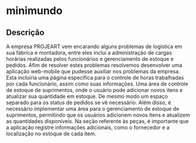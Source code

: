 # minimundo

## Descrição

A empresa PROJEART vem encarando alguns problemas de logística em sua fábrica e montadora, entre eles inclui a administração de cargas horárias realizadas pelos funcionários e gerenciamento de estoque e pedidos. Afim de resolver estes problemas resolvemos desenvolver uma aplicação web-mobile que pudesse auxiliar nos problemas da empresa. Esta incluiria uma página específica para o controle de horas trabalhadas por cada funcionário, assim como suas informações. Uma área de controle de estoque de suprimentos, onde o usuário pode adicionar novos itens e atualizar sua quantidade em estoque. De mesmo modo um espaço separado para os status de pedidos se vê necessário. Além disso, é necessário implementar uma área para o gerenciamento de estoque de suprimentos, permitindo que os usuários adicionem novos itens e atualizem as quantidades disponíveis. Na seção referente às peças, é importante que a aplicação registre informações adicionais, como o fornecedor e a localização no estoque de cada item.